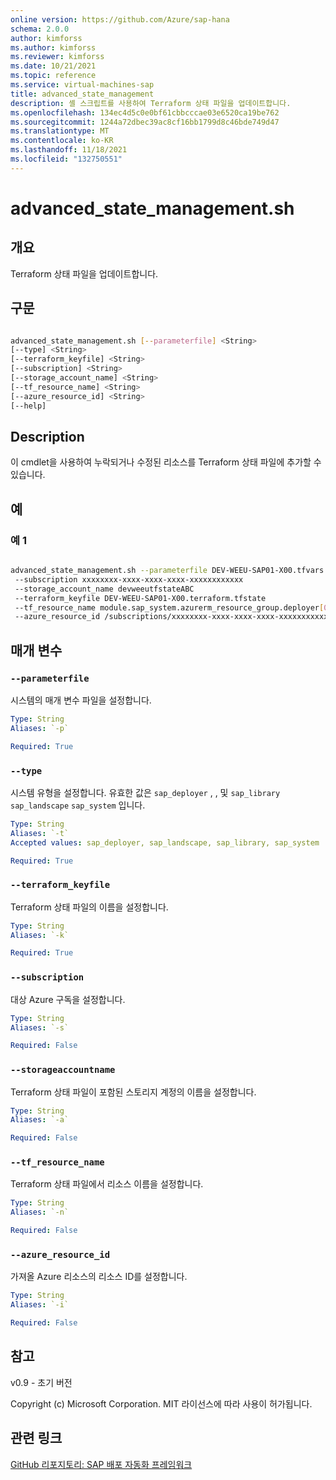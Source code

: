 ```yaml
---
online version: https://github.com/Azure/sap-hana
schema: 2.0.0
author: kimforss
ms.author: kimforss
ms.reviewer: kimforss
ms.date: 10/21/2021
ms.topic: reference
ms.service: virtual-machines-sap
title: advanced_state_management
description: 셸 스크립트를 사용하여 Terraform 상태 파일을 업데이트합니다.
ms.openlocfilehash: 134ec4d5c0e0bf61cbbcccae03e6520ca19be762
ms.sourcegitcommit: 1244a72dbec39ac8cf16bb1799d8c46bde749d47
ms.translationtype: MT
ms.contentlocale: ko-KR
ms.lasthandoff: 11/18/2021
ms.locfileid: "132750551"
---
```

# <a name="advanced_state_managementsh"></a>advanced_state_management.sh

## <a name="synopsis"></a>개요
Terraform 상태 파일을 업데이트합니다.

## <a name="syntax"></a>구문

```bash

advanced_state_management.sh [--parameterfile] <String> 
[--type] <String> 
[--terraform_keyfile] <String>
[--subscription] <String> 
[--storage_account_name] <String> 
[--tf_resource_name] <String>
[--azure_resource_id] <String> 
[--help]
```

## <a name="description"></a>Description
이 cmdlet을 사용하여 누락되거나 수정된 리소스를 Terraform 상태 파일에 추가할 수 있습니다.

## <a name="examples"></a>예

### <a name="example-1"></a>예 1

```bash

advanced_state_management.sh --parameterfile DEV-WEEU-SAP01-X00.tfvars --type sap_system
 --subscription xxxxxxxx-xxxx-xxxx-xxxx-xxxxxxxxxxxx 
 --storage_account_name devweeutfstateABC 
 --terraform_keyfile DEV-WEEU-SAP01-X00.terraform.tfstate 
 --tf_resource_name module.sap_system.azurerm_resource_group.deployer[0] 
 --azure_resource_id /subscriptions/xxxxxxxx-xxxx-xxxx-xxxx-xxxxxxxxxxxx/resourceGroups/DEV-WEEU-SAP01-X00
```

## <a name="parameters"></a>매개 변수

### `--parameterfile`
시스템의 매개 변수 파일을 설정합니다.

```yaml
Type: String
Aliases: `-p`

Required: True
```

### `--type`
시스템 유형을 설정합니다. 유효한 값은 `sap_deployer` , , 및 `sap_library` `sap_landscape` `sap_system` 입니다.

```yaml
Type: String
Aliases: `-t`
Accepted values: sap_deployer, sap_landscape, sap_library, sap_system

Required: True
```

### `--terraform_keyfile`
Terraform 상태 파일의 이름을 설정합니다.

```yaml
Type: String
Aliases: `-k`

Required: True
```

### `--subscription`
대상 Azure 구독을 설정합니다.

```yaml
Type: String
Aliases: `-s`

Required: False
```

### `--storageaccountname`
Terraform 상태 파일이 포함된 스토리지 계정의 이름을 설정합니다.

```yaml
Type: String
Aliases: `-a`

Required: False
```

### `--tf_resource_name`
Terraform 상태 파일에서 리소스 이름을 설정합니다.

```yaml
Type: String
Aliases: `-n`

Required: False
```

### `--azure_resource_id`
가져올 Azure 리소스의 리소스 ID를 설정합니다.

```yaml
Type: String
Aliases: `-i`

Required: False
```

## <a name="notes"></a>참고
v0.9 - 초기 버전


Copyright (c) Microsoft Corporation.
MIT 라이선스에 따라 사용이 허가됩니다.

## <a name="related-links"></a>관련 링크

[GitHub 리포지토리: SAP 배포 자동화 프레임워크](https://github.com/Azure/sap-automation)
